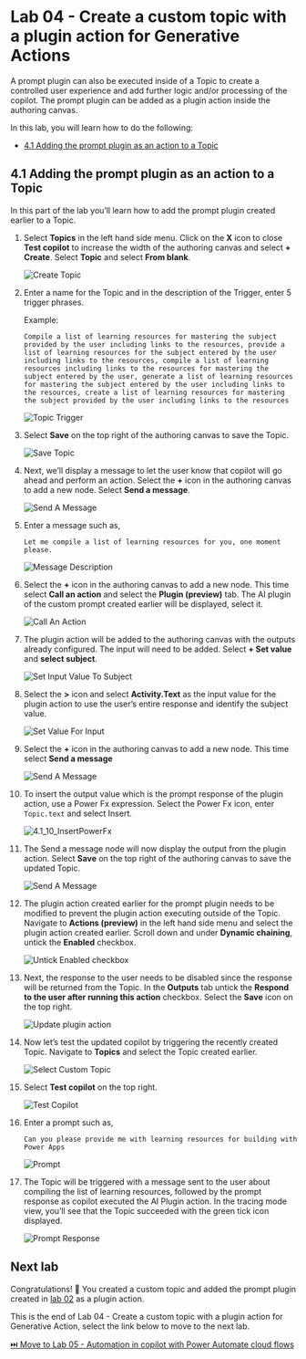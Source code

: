 # Lab 04 - Create a custom topic with a plugin action for Generative Actions

A prompt plugin can also be executed inside of a Topic to create a controlled user experience and add further logic and/or processing of the copilot.  The prompt plugin can be added as a plugin action inside the authoring canvas.

In this lab, you will learn how to do the following:
* [4.1	Adding the prompt plugin as an action to a Topic](#41-adding-the-prompt-plugin-as-an-action-to-a-topic)

## 4.1	Adding the prompt plugin as an action to a Topic

In this part of the lab you’ll learn how to add the prompt plugin created earlier to a Topic.

1.	Select **Topics** in the left hand side menu. Click on the **X** icon to close **Test copilot** to increase the width of the authoring canvas and select **+ Create**. Select **Topic** and select **From blank**.

    ![Create Topic](assets/4.1_01_CreateTopic.jpg)

1.	Enter a name for the Topic and in the description of the Trigger, enter 5 trigger phrases. 

    Example: 

    ```
    Compile a list of learning resources for mastering the subject provided by the user including links to the resources, provide a list of learning resources for the subject entered by the user including links to the resources, compile a list of learning resources including links to the resources for mastering the subject entered by the user, generate a list of learning resources for mastering the subject entered by the user including links to the resources, create a list of learning resources for mastering the subject provided by the user including links to the resources
    ```  

    ![Topic Trigger](assets/4.1_02_TopicTrigger.jpg)

1.	Select **Save** on the top right of the authoring canvas to save the Topic.

    ![Save Topic](assets/4.1_03_SaveTopic.jpg)

1.	Next, we’ll display a message to let the user know that copilot will go ahead and perform an action. Select the **+** icon in the authoring canvas to add a new node. Select **Send a message**.

    ![Send A Message](assets/4.1_04_SendAMessage.jpg)

1.	Enter a message such as, 

    ```
    Let me compile a list of learning resources for you, one moment please.
    ```

    ![Message Description](assets/4.1_05_MessageDescription.jpg)

1.	Select the **+** icon in the authoring canvas to add a new node. This time select **Call an action** and select the **Plugin (preview)** tab. The AI plugin of the custom prompt created earlier will be displayed, select it.

    ![Call An Action](assets/4.1_06_CallAnAction.jpg)

1.	The plugin action will be added to the authoring canvas with the outputs already configured. The input will need to be added. Select **+ Set value** and **select subject**.

    ![Set Input Value To Subject](assets/4.1_07_SetInputValueToSubject.jpg)

1.	Select the **>** icon and select **Activity.Text** as the input value for the plugin action to use the user’s entire response and identify the subject value.

    ![Set Value For Input](assets/4.1_08_SetValueForInput.jpg)

1.	Select the **+** icon in the authoring canvas to add a new node. This time select **Send a message**

    ![Send A Message](assets/4.1_09_SendAMessage.jpg)

1.	To insert the output value which is the prompt response of the plugin action, use a Power Fx expression. Select the Power Fx icon, enter `Topic.text` and select Insert.
    
    ![4.1_10_InsertPowerFx](assets/4.1_10_InsertPowerFx.jpg)

1.	The Send a message node will now display the output from the plugin action.	Select **Save** on the top right of the authoring canvas to save the updated Topic.

    ![Send A Message](assets/4.1_11_SendAMessage.jpg)

1.	The plugin action created earlier for the prompt plugin needs to be modified to prevent the plugin action executing outside of the Topic. Navigate to **Actions (preview)** in the left hand side menu and select the plugin action created earlier. Scroll down and under **Dynamic chaining**, untick the **Enabled** checkbox.

    ![Untick Enabled checkbox](assets/4.1_12_UpdatePluginAction.jpg)

1. Next, the response to the user needs to be disabled since the response will be returned from the Topic. In the **Outputs** tab untick the **Respond to the user after running this action** checkbox. Select the **Save** icon on the top right. 

    ![Update plugin action](assets/4.1_13_UpdatePluginAction.jpg)

1.	Now let’s test the updated copilot by triggering the recently created Topic. Navigate to **Topics** and select the Topic created earlier.

    ![Select Custom Topic](assets/4.1_14_SelectCustomTopic.jpg)

1.	Select **Test copilot** on the top right.

    ![Test Copilot](assets/4.1_15_TestCopilot.jpg)

1. Enter a prompt such as, 

    ```
    Can you please provide me with learning resources for building with Power Apps
    ```

    ![Prompt](assets/4.1_16_EnterPrompt.jpg)

1.	The Topic will be triggered with a message sent to the user about compiling the list of learning resources, followed by the prompt response as copilot executed the AI Plugin action. In the tracing mode view, you’ll see that the Topic succeeded with the green tick icon displayed.

    ![Prompt Response](assets/4.1_17_PromptResponse.jpg)

## Next lab

Congratulations! 🥳 You created a custom topic and added the prompt plugin created in [lab 02](../lab-02/README.md) as a plugin action.

This is the end of Lab 04 - Create a custom topic with a plugin action for Generative Action, select the link below to move to the next lab.

[⏭️ Move to Lab 05 - Automation in copilot with Power Automate cloud flows](../lab-05/README.md)
